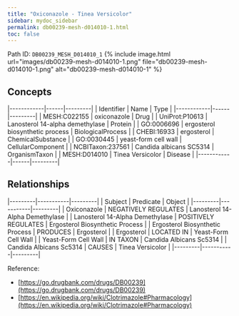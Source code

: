 ```yaml
---
title: "Oxiconazole - Tinea Versicolor"
sidebar: mydoc_sidebar
permalink: db00239-mesh-d014010-1.html
toc: false 
---
```



Path ID: `DB00239_MESH_D014010_1`
{% include image.html url="images/db00239-mesh-d014010-1.png" file="db00239-mesh-d014010-1.png" alt="db00239-mesh-d014010-1" %}

## Concepts

|------------|------|---------|
| Identifier | Name | Type    |
|------------|------|---------|
| MESH:C022155 | oxiconazole | Drug |
| UniProt:P10613 | Lanosterol 14-alpha demethylase | Protein |
| GO:0006696 | ergosterol biosynthetic process | BiologicalProcess |
| CHEBI:16933 | ergosterol | ChemicalSubstance |
| GO:0030445 | yeast-form cell wall | CellularComponent |
| NCBITaxon:237561 | Candida albicans SC5314 | OrganismTaxon |
| MESH:D014010 | Tinea Versicolor | Disease |
|------------|------|---------|

## Relationships

|---------|-----------|---------|
| Subject | Predicate | Object  |
|---------|-----------|---------|
| Oxiconazole | NEGATIVELY REGULATES | Lanosterol 14-Alpha Demethylase |
| Lanosterol 14-Alpha Demethylase | POSITIVELY REGULATES | Ergosterol Biosynthetic Process |
| Ergosterol Biosynthetic Process | PRODUCES | Ergosterol |
| Ergosterol | LOCATED IN | Yeast-Form Cell Wall |
| Yeast-Form Cell Wall | IN TAXON | Candida Albicans Sc5314 |
| Candida Albicans Sc5314 | CAUSES | Tinea Versicolor |
|---------|-----------|---------|

Reference: 
  - [https://go.drugbank.com/drugs/DB00239](https://go.drugbank.com/drugs/DB00239)
  - [https://en.wikipedia.org/wiki/Clotrimazole#Pharmacology](https://en.wikipedia.org/wiki/Clotrimazole#Pharmacology)
